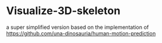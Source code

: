 # Visualize-3D-skeleton

a super simplified version based on the implementation of https://github.com/una-dinosauria/human-motion-prediction

